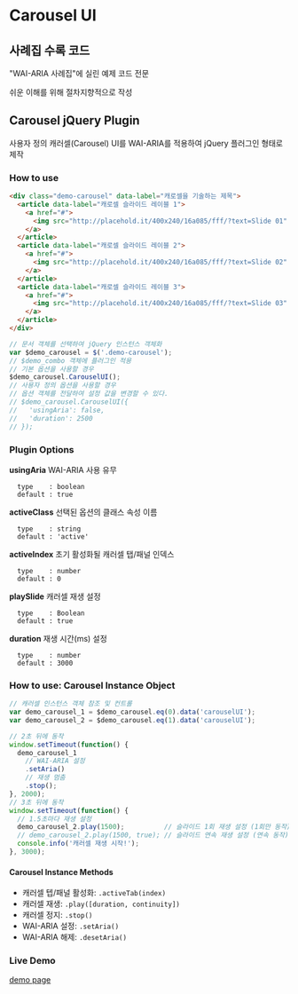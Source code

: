Carousel UI
=========================
## 사례집 수록 코드

"WAI-ARIA 사례집"에 실린 예제 코드 전문

쉬운 이해를 위해 절차지향적으로 작성

## Carousel jQuery Plugin

사용자 정의 캐러셀(Carousel) UI를 WAI-ARIA를 적용하여 jQuery 플러그인 형태로 제작

### How to use
```html
<div class="demo-carousel" data-label="캐로셀을 기술하는 제목">
  <article data-label="캐로셀 슬라이드 레이블 1">
    <a href="#">
      <img src="http://placehold.it/400x240/16a085/fff/?text=Slide 01" alt="캐로셀 슬라이드 콘텐츠 1 내용" width="400" height="240">
    </a>
  </article>
  <article data-label="캐로셀 슬라이드 레이블 2">
    <a href="#">
      <img src="http://placehold.it/400x240/16a085/fff/?text=Slide 02" alt="캐로셀 슬라이드 콘텐츠 2 내용" width="400" height="240">
    </a>
  </article>
  <article data-label="캐로셀 슬라이드 레이블 3">
    <a href="#">
      <img src="http://placehold.it/400x240/16a085/fff/?text=Slide 03" alt="캐로셀 슬라이드 콘텐츠 3 내용" width="400" height="240">
    </a>
  </article>
</div>
```
```javascript
// 문서 객체를 선택하여 jQuery 인스턴스 객체화
var $demo_carousel = $('.demo-carousel');
// $demo_combo 객체에 플러그인 적용
// 기본 옵션을 사용할 경우
$demo_carousel.CarouselUI();
// 사용자 정의 옵션을 사용할 경우
// 옵션 객체를 전달하여 설정 값을 변경할 수 있다.
// $demo_carousel.CarouselUI({
//   'usingAria': false,
//   'duration': 2500
// });
```

### Plugin Options

**usingAria**
WAI-ARIA 사용 유무
```
  type    : boolean
  default : true
```
**activeClass**
선택된 옵션의 클래스 속성 이름
```
  type    : string
  default : 'active'
```
**activeIndex**
초기 활성화될 캐러셀 탭/패널 인덱스
```
  type    : number
  default : 0
```
**playSlide**
캐러셀 재생 설정
```
  type    : Boolean
  default : true
```
**duration**
재생 시간(ms) 설정
```
  type    : number
  default : 3000
```

### How to use: Carousel Instance Object

```js
// 캐러셀 인스턴스 객체 참조 및 컨트롤
var demo_carousel_1 = $demo_carousel.eq(0).data('carouselUI');
var demo_carousel_2 = $demo_carousel.eq(1).data('carouselUI');

// 2초 뒤에 동작
window.setTimeout(function() {
  demo_carousel_1
    // WAI-ARIA 설정
    .setAria()
    // 재생 멈춤
    .stop();
}, 2000);
// 3초 뒤에 동작
window.setTimeout(function() {
  // 1.5초마다 재생 설정
  demo_carousel_2.play(1500);          // 슬라이드 1회 재생 설정 (1회만 동작)
  // demo_carousel_2.play(1500, true); // 슬라이드 연속 재생 설정 (연속 동작)
  console.info('캐러셀 재생 시작!');
}, 3000);
```

#### Carousel Instance Methods

- 캐러셀 텝/패널 활성화: `.activeTab(index)`
- 캐러셀 재생: `.play([duration, continuity])`
- 캐러셀 정지: `.stop()`
- WAI-ARIA 설정: `.setAria()`
- WAI-ARIA 해제: `.desetAria()`

### Live Demo
[demo page](http://nia.github.io/carousel/index.html)